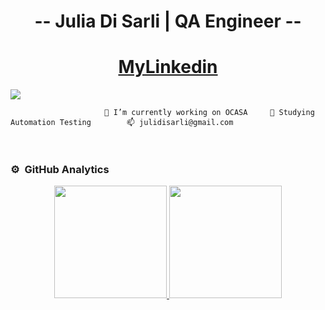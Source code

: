 <div align="center">
<h1 align="center"> -- Julia Di Sarli | QA Engineer -- </h1>
<h1 align="center"> <a href="https://www.linkedin.com/in/juliadisarli">MyLinkedin</a></h1>
</div>
<img src="https://geekflare.com/wp-content/uploads/2020/11/best-software-testing-tools.png">
 
                         🔭 I’m currently working on OCASA     🌱 Studying Automation Testing        📫 julidisarli@gmail.com 
                                                           

<br>

### ⚙️ &nbsp;GitHub Analytics

<p align="center">
<a href="https://github.com/juliadisarli">
  <img height="180em" src="https://github-readme-stats-eight-theta.vercel.app/api?username=ArisGuimera&show_icons=true&theme=algolia&include_all_commits=true&count_private=true"/>
  <img height="180em" src="https://github-readme-stats-eight-theta.vercel.app/api/top-langs/?username=julidisarli=compact&langs_count=8&theme=algolia"/>
</a>
</p>
